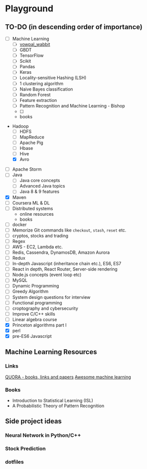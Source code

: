# Playground
## TO-DO (in descending order of importance)
- [ ] Machine Learning
	- [ ] [vowpal_wabbit](https://github.com/JohnLangford/vowpal_wabbit)
	- [ ] GBDT
	- [ ] TensorFlow
	- [ ] Scikit
	- [ ] Pandas
	- [ ] Keras
	- [ ] Locality-sensitive Hashing (LSH)
	- [ ] 1 clustering algorithm
	- [ ] Naive Bayes classification
	- [ ] Random Forest
	- [ ] Feature extraction
	- [ ] Pattern Recognition and Machine Learning - Bishop
	- [ ]
	- books
- Hadoop
    - [ ] HDFS 
    - [ ] MapReduce
    - [ ] Apache Pig
    - [ ] Hbase
    - [ ] Hive
    - [x] Avro
- [ ] Apache Storm
- [ ] Java
  - [ ] Java core concepts
  - [ ] Advanced Java topics
  - [ ] Java 8 & 9 features
- [x] Maven
- [ ] Coursera ML & DL
- [ ] Distributed systems
	- online resources
	- books
- [ ] docker
- [ ] Memorize Git commands like `checkout`, `stash`, `reset` etc.
- [ ] cryptos, stocks and trading
- [ ] Regex
- [ ] AWS - EC2, Lambda etc.
- [ ] Redis, Cassendra, DynamosDB, Amazon Aurora
- [ ] Redux
- [ ] In-depth Javascript (inheritance chain etc.), ES6, ES7
- [ ] React in depth, React Router, Server-side rendering
- [ ] Node.js concepts (event loop etc)
- [ ] MySQL
- [ ] Dynamic Programming
- [ ] Greedy Algorithm
- [ ] System design questions for interview 
- [ ] Functional programming
- [ ] croptography and cybersecurity
- [ ] Improve C/C++ skills
- [ ] Linear algebra course
- [x] Princeton algorithms part I
- [x] perl
- [x] pre-ES6 Javascript

## Machine Learning Resources
### Links
[QUORA - books, links and papers](https://www.quora.com/How-do-I-learn-machine-learning-1)
[Awesome machine learning](https://github.com/jsun98/awesome-machine-learning)
### Books
- Introduction to Statistical Learning (ISL)
- A Probabilistic Theory of Pattern Recognition
## Side project ideas
### Neural Network in Python/C++
### Stock Prediction
### dotfiles
